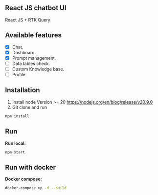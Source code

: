 ## React JS chatbot UI
React JS + RTK Query

## Available features
- [x] Chat.
- [x] Dashboard.
- [x] Prompt management.
- [ ] Data tables check.
- [ ] Custom Knowledge base.
- [ ] Profile

## Installation
1. Install node Version >= 20
   https://nodejs.org/en/blog/release/v20.9.0
2. Git clone and run
```bash
npm install
```

## Run
**Run local:**
```bash
npm start
```

## Run with docker
**Docker compose:**
```bash 
docker-compose up -d --build
```